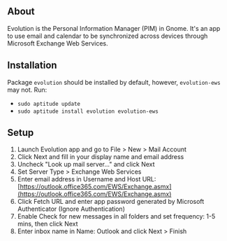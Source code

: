 ## About
Evolution is the Personal Information Manager (PIM) in Gnome. It's an app to use email and calendar to be synchronized across devices through Microsoft Exchange Web Services.

## Installation
Package `evolution` should be installed by default, however, `evolution-ews` may not. Run:
 - `sudo aptitude update`
 - `sudo aptitude install evolution evolution-ews` 

## Setup 
 1. Launch Evolution app and go to <span class="purple">File > New > Mail Account</span>
 2. Click <span class="purple">Next</span> and fill in your display name and email address
 3. Uncheck "Look up mail server..." and click <span class="purple">Next</span>
 4. Set <span class="purple">Server Type > Exchange Web Services</span>
 5. Enter email address in <span class="purple">Username</span> and <span class="purple">Host URL</span>: [https://outlook.office365.com/EWS/Exchange.asmx](https://outlook.office365.com/EWS/Exchange.asmx) 
 6. Click <span class="purple">Fetch URL</span> and enter app password generated by Microsoft Authenticator (Ignore <span class="purple">Authentication</span>)
 7. Enable <span class="purple">Check for new messages in all folders</span> and set frequency: 1-5 mins, then click <span class="purple">Next</span>
 8. Enter inbox name in <span class="purple">Name</span>: Outlook and click <span class="purple">Next > Finish</span>

